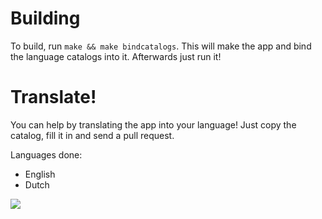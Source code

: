 Building
====
To build, run `make && make bindcatalogs`. This will make the app and bind the language catalogs into it. Afterwards just run it!

Translate!
====
You can help by translating the app into your language! Just copy the catalog, fill it in and send a pull request.

Languages done:

 - English
 - Dutch

![](https://raw.github.com/puckipedia/BlogPositive/master/screenshots/MoveAlongNow.png)
